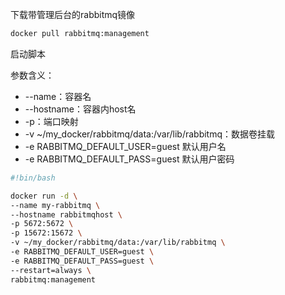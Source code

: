 下载带管理后台的rabbitmq镜像
```bash
docker pull rabbitmq:management
```

启动脚本  

参数含义：  
- --name：容器名
- --hostname：容器内host名
- -p：端口映射
- -v ~/my_docker/rabbitmq/data:/var/lib/rabbitmq：数据卷挂载
- -e RABBITMQ_DEFAULT_USER=guest 默认用户名
- -e RABBITMQ_DEFAULT_PASS=guest 默认用户密码

```bash
#!bin/bash

docker run -d \
--name my-rabbitmq \
--hostname rabbitmqhost \
-p 5672:5672 \
-p 15672:15672 \
-v ~/my_docker/rabbitmq/data:/var/lib/rabbitmq \
-e RABBITMQ_DEFAULT_USER=guest \
-e RABBITMQ_DEFAULT_PASS=guest \
--restart=always \
rabbitmq:management
```